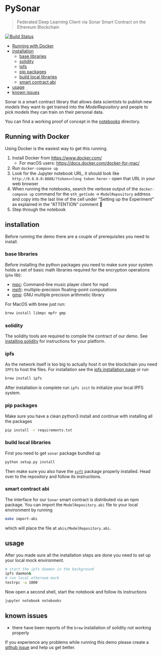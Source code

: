# PySonar

> Federated Deep Learning Client via Sonar Smart Contract on the Ethereum Blockchain

[![Build Status](https://travis-ci.org/OpenMined/PySonar.svg?branch=master)](https://travis-ci.org/OpenMined/PySonar)

<!-- TOC depthFrom:2 -->

- [Running with Docker](#running-with-docker)
- [installation](#installation)
    - [base libraries](#base-libraries)
    - [solidity](#solidity)
    - [ipfs](#ipfs)
    - [pip packages](#pip-packages)
    - [build local libraries](#build-local-libraries)
    - [smart contract abi](#smart-contract-abi)
- [usage](#usage)
- [known issues](#known-issues)

<!-- /TOC -->

Sonar is a smart contract library that allows data scientists to publish new _models_ they want to get trained into the _ModelRepository_ and people to pick models they can train on their personal data.

You can find a working proof of concept in the [notebooks](./notebooks) directory.

## Running with Docker

Using Docker is the easiest way to get this running.

1. Install Docker from https://www.docker.com/
    - For macOS users: https://docs.docker.com/docker-for-mac/
2. Run `docker-compose up`
3. Look for the Jupyter notebook URL, it should look like `http://0.0.0.0:8888/?token=<long token here>` - open that URL in your web browser
4. When running the notebooks, search the verbose output of the `docker-compose up` command for the `eth_getCode` -> `ModelRepository` address and copy into the last line of the cell under "Setting up the Experiment" as explained in the "ATTENTION" comment 🙂
5. Step through the notebook

## installation

Before running the demo there are a couple of prerequisites you need to install.

### base libraries

Before installing the python packages you need to make sure your system holds a set of basic math libraries required for the encryption operations (`phe` lib):

* [mpc](https://www.musicpd.org/clients/mpc/): Command-line music player client for mpd
* [mpfr](http://www.mpfr.org/): multiple-precision floating-point computations
* [gmp](https://gmplib.org/): GNU multiple precision arithmetic library

For MacOS with brew just run:

```sh
brew install libmpc mpfr gmp
```

### solidity

The solidity tools are required to compile the contract of our demo.
See [installing solidity](http://solidity.readthedocs.io/en/develop/installing-solidity.html) for instructions for your platform.

### ipfs

As the network itself is too big to actually host it on the blockchain you need `IPFS` to host the files.
For installation see the [ipfs installation page](https://dist.ipfs.io/#go-ipfs) or run 

```sh
brew install ipfs
```

After installation is complete run `ipfs init` to initialize your local IPFS system.

### pip packages

Make sure you have a clean python3 install and continue with installing all the packages

```sh
pip install -r requirements.txt
```

### build local libraries

First you need to get `sonar` package bundled up

```sh
python setup.py install
```

Then make sure you also have the [`syft`](https://github.com/OpenMined/syft) package properly installed. Head over to the repository and follow its instructions.

### smart contract abi

The interface for our `Sonar` smart contract is distributed via an npm package. You can import the `ModelRepository.abi` file to your local environment by running

```sh
make import-abi
```

which will place the file at `abis/ModelRepository.abi`.

## usage

After you made sure all the installation steps are done you need to set up your local mock environment.

```sh
# start the ipfs daemon in the background
ipfs daemon&
# run local ethereum mock
testrpc -a 1000
```

Now open a second shell, start the notebook and follow its instructions

```sh
jupyter notebook notebooks
```

## known issues

* there have been reports of the `brew` installation of solidity not working properly

If you experience any problems while running this demo please create a [github issue](https://github.com/OpenMined/sonar/issues) and help us get better.
